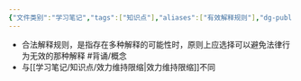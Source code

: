 ```yaml
---
{"文件类别":"学习笔记","tags":["知识点"],"aliases":["有效解释规则"],"dg-publish":true,"permalink":"/学习笔记/知识点/合法解释规则/","dgPassFrontmatter":true}
---
```


- 合法解释规则，是指存在多种解释的可能性时，原则上应选择可以避免法律行为无效的那种解释 #背诵/概念 
- 与[[学习笔记/知识点/效力维持限缩\|效力维持限缩]]不同

